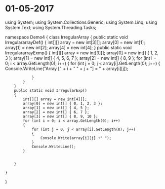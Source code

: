 # 01-05-2017

using System;
using System.Collections.Generic;
using System.Linq;
using System.Text;
using System.Threading.Tasks;

namespace Demo4
{
    class IrregularArray
    {
        public static void IrregulararrayDef()
        {
            int[][] array = new int[3][];
            array[0] = new int[1];
            array[1] = new int[2];
            array[4] = new int[4];
        }
        public static void IrregulararrayExmp()
        {
            int[][] array = new int[3][];
            array[0] = new int[] { 1, 2, 3 };
            array[1] = new int[] { 4, 5, 6, 7 };
            array[2] = new int[] { 8, 9 };
            for (int i = 0; i < array.GetLength(0); i++)
            {
                for (int j = 0; j < array[i].GetLength(0); j++)
                {
                    Console.WriteLine("Array [" + i + " " + j + "] = " + array[i][j]);

                }
            }
        }
        public static void IrregularExp()
        {
            int[][] array = new int[4][];
            array[0] = new int[] { 0, 1, 2, 3 };
            array[1] = new int[] { 4, 5 };
            array[2] = new int[] { 6, 7 };
            array[3] = new int[] { 8, 9, 10 };
            for (int i = 0; i < array.GetLength(0); i++)
            {
                for (int j = 0; j < array[i].GetLength(0); j++)
                {
                    Console.Write(array[i][j] +" ");
                }
                Console.WriteLine();
            }

            
        }

    }
}
